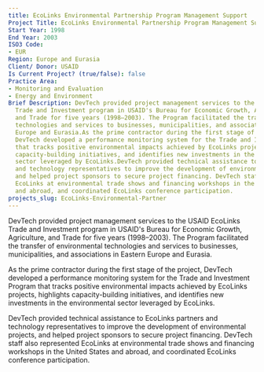 ```yaml
---
title: EcoLinks Environmental Partnership Program Management Support
Project Title: EcoLinks Environmental Partnership Program Management Support
Start Year: 1998
End Year: 2003
ISO3 Code:
- EUR
Region: Europe and Eurasia
Client/ Donor: USAID
Is Current Project? (true/false): false
Practice Area:
- Monitoring and Evaluation
- Energy and Environment
Brief Description: DevTech provided project management services to the USAID EcoLinks
  Trade and Investment program in USAID's Bureau for Economic Growth, Agriculture,
  and Trade for five years (1998–2003). The Program facilitated the transfer of environmental
  technologies and services to businesses, municipalities, and associations in Eastern
  Europe and Eurasia.As the prime contractor during the first stage of the project,
  DevTech developed a performance monitoring system for the Trade and Investment Program
  that tracks positive environmental impacts achieved by EcoLinks projects, highlights
  capacity-building initiatives, and identifies new investments in the environmental
  sector leveraged by EcoLinks.DevTech provided technical assistance to EcoLinks partners
  and technology representatives to improve the development of environmental projects,
  and helped project sponsors to secure project financing. DevTech staff also represented
  EcoLinks at environmental trade shows and financing workshops in the United States
  and abroad, and coordinated EcoLinks conference participation.
projects_slug: EcoLinks-Environmental-Partner
---
```


DevTech provided project management services to the USAID EcoLinks Trade and Investment program in USAID's Bureau for Economic Growth, Agriculture, and Trade for five years (1998–2003). The Program facilitated the transfer of environmental technologies and services to businesses, municipalities, and associations in Eastern Europe and Eurasia.

As the prime contractor during the first stage of the project, DevTech developed a performance monitoring system for the Trade and Investment Program that tracks positive environmental impacts achieved by EcoLinks projects, highlights capacity-building initiatives, and identifies new investments in the environmental sector leveraged by EcoLinks.

DevTech provided technical assistance to EcoLinks partners and technology representatives to improve the development of environmental projects, and helped project sponsors to secure project financing. DevTech staff also represented EcoLinks at environmental trade shows and financing workshops in the United States and abroad, and coordinated EcoLinks conference participation.